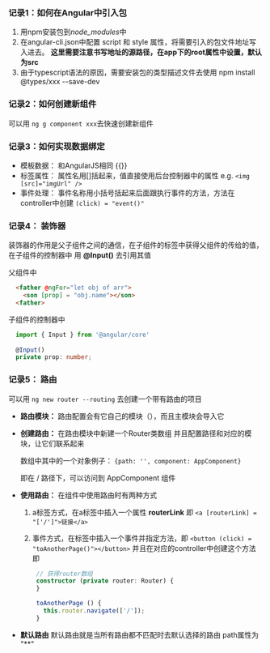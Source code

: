 ### 记录1：如何在Angular中引入包

1. 用npm安装包到*node_modules*中
2. 在angular-cli.json中配置 script 和 style 属性，将需要引入的包文件地址写入进去。 **这里需要注意书写地址的源路径，在app下的root属性中设置，默认为src**
3. 由于typescript语法的原因，需要安装包的类型描述文件去使用   npm install @types/xxx --save-dev

### 记录2：如何创建新组件

可以用 ` ng g component xxx `去快速创建新组件

### 记录3：如何实现数据绑定

* 模板数据： 和AngularJS相同 {{}}
* 标签属性： 属性名用[]括起来，值直接使用后台控制器中的属性 e.g. ` <img [src]="imgUrl" /> `
* 事件处理： 事件名称用小括号括起来后面跟执行事件的方法，方法在controller中创建  ` (click) = "event()" `

### 记录4： 装饰器

装饰器的作用是父子组件之间的通信，在子组件的标签中获得父组件的传给的值，在子组件的控制器中 用 **@Input()** 去引用其值

父组件中
```HTML
  <father @ngFor="let obj of arr">
    <son [prop] = "obj.name"></son>
  <father>
```

子组件的控制器中
```Typescript
  import { Input } from '@angular/core'
  
  @Input()
  private prop: number;
```

### 记录5： 路由

可以用 ` ng new router --routing ` 去创建一个带有路由的项目

* **路由模块：** 路由配置会有它自己的模块（），而且主模块会导入它
* **创建路由：** 在路由模块中新建一个Router类数组 并且配置路径和对应的模块，让它们联系起来

  数组中其中的一个对象例子： ` {path: '', component: AppComponent} `
  
  即在 / 路径下，可以访问到 AppComponent 组件
  
* **使用路由：** 在组件中使用路由时有两种方式

  1. a标签方式，在a标签中插入一个属性 **routerLink** 即 `<a [routerLink] = "['/']">链接</a>`

  2. 事件方式，在标签中插入一个事件并指定方法，即 ` <button (click) = "toAnotherPage()"></button> `
     并且在对应的controller中创建这个方法 即 
     
     ```Typescript
      // 获得router数组
      constructor (private router: Router) {
      }
     
      toAnotherPage () {
        this.router.navigate(['/']);
      }
     ```
     
* **默认路由** 默认路由就是当所有路由都不匹配时去默认选择的路由 path属性为 "**"
 
